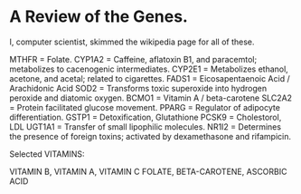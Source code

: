 # A Review of the Genes.

I, computer scientist, skimmed the wikipedia page for all of these.

MTHFR  = Folate.
CYP1A2 = Caffeine, aflatoxin B1, and paracemtol; metabolizes to cacenogenic intermediates.
CYP2E1 = Metabolizes ethanol, acetone, and acetal; related to cigarettes.
FADS1  = Eicosapentaenoic Acid / Arachidonic Acid
SOD2   = Transforms toxic superoxide into hydrogen peroxide and diatomic oxygen.
BCMO1  = Vitamin A / beta-carotene
SLC2A2 = Protein facilitated glucose movement.
PPARG  = Regulator of adipocyte differentiation.
GSTP1  = Detoxification, Glutathione
PCSK9  = Cholestorol, LDL
UGT1A1 = Transfer of small lipophilic molecules.
NR1I2  = Determines the presence of foreign toxins; activated by dexamethasone and rifampicin.

Selected VITAMINS:

VITAMIN B,  VITAMIN A, VITAMIN C
FOLATE, BETA-CAROTENE, ASCORBIC ACID
